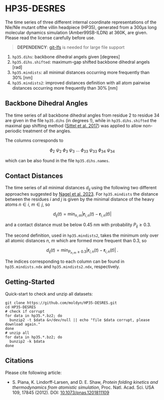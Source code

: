 # HP35-DESRES
The time series of three different internal coordinate representations of the
Nle/Nle mutant ofthe villin headpiece (HP35), generated from a 300μs long
molecular dynamics simulation (Amber99SB-ILDN) at 360K, are given. Please read
the license carefully before use.
> **DEPENDENCY**: [git-lfs](https://git-lfs.github.com) is needed for large file support

1. `hp35.dihs`: backbone dihedral angels given [degrees]
1. `hp35.dihs.shifted`: maximum-gap shifted backbone dihedral angels [rad]
1. `hp35.mindists`: all minimal distances occurring more frequently than 30% [nm]
1. `hp35.mindists2`: improved distances definition with all atom pairwise distances occurring more frequently than 30% [nm]

## Backbone Dihedral Angles
The time series of all backbone dihedral angles from residue 2 to residue 34
are given in the file `hp35.dihs` (in degrees !), while in `hp35.dihs.shifted`
the maximal gap shifting method
([Sittel et al. 2017](https://doi.org/10.1063/1.4998259)) was applied to allow
non-periodic treatment of the angles.

The columns corresponds to

$$ \phi_2~\psi_2~\phi_3~\psi_3~\ldots~\phi_{33} ~\psi_{33} ~\phi_{34} ~\psi_{34} $$

which can be also found in the file `hp35.dihs.names`.

## Contact Distances
The time series of all minimal distances $d_{ij}$ using the following two
different approaches suggested by [Nagel et al.
2023](https://doi.org/xx.xxxx/x.xxxxxxx). For `hp35.mindists` the distance
between the residues $i$ and $j$ is given by the minimal distance of the heavy
atoms $n\in i$, $m\in j$, so

$$ d_{ij}(t) = \min_{n,m} |\mathbf{r}_{i, n}(t) - \mathbf{r}_{i, n}(t)| $$

and a contact distance must be below $0.45\:\text{nm}$
with probability $P_{ij}\ge 0.3$.

The second definition, used in `hp35.mindists2`, takes the minimum only over
all atomic distances $n$, $m$ which are formed more frequent than $0.3$, so

$$ d_{ij}(t) = \min_{P_{n,m}\ge 0.3} |\mathbf{r}_{i, n}(t) - \mathbf{r}_{i,n}(t)|\;.$$

The indices corresponding to each column can be found in `hp35.mindists.ndx`
and `hp35.mindists2.ndx`, respectively.

## Getting-Started
Quick-start to check and unzip all datasets: 
``` 
git clone https://github.com/moldyn/HP35-DESRES.git
cd HP35-DESRES
# check if corrupt
for data in hp35.*.bz2; do
  bunzip2 -t $data &>/dev/null || echo "file $data corrupt, please download again."
done
# unzip all
for data in hp35.*.bz2; do
  bunzip2 -k $data
done
```

## Citations
Please cite following article:
  - S. Piana, K. Lindorff-Larsen, and D. E. Shaw, *Protein folding kinetics and thermodynamics from atomistic simulation*,
    Proc. Natl. Acad. Sci. USA 109, 17845 (2012).
    DOI: [10.1073/pnas.1201811109](https://doi.org/10.1073/pnas.1201811109)
